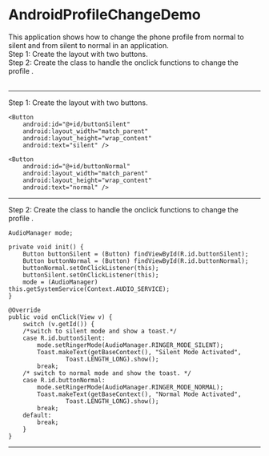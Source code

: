 AndroidProfileChangeDemo
========================
This application shows how to change the phone profile from normal to silent and from silent to normal in an application.
<br/>Step 1:  Create the layout with two buttons.
<br/>Step 2:  Create the class to handle the onclick functions to change the profile .
<br/><br/>
____________________________________________________________________________________________________________________________________________________________
Step 1:  Create the layout with two buttons.

    <Button
        android:id="@+id/buttonSilent"
        android:layout_width="match_parent"
        android:layout_height="wrap_content"
        android:text="silent" />

    <Button
        android:id="@+id/buttonNormal"
        android:layout_width="match_parent"
        android:layout_height="wrap_content"
        android:text="normal" />
____________________________________________________________________________________________________________________________________________________________
Step 2:  Create the class to handle the onclick functions to change the profile . 

	AudioManager mode;

	private void init() {
		Button buttonSilent = (Button) findViewById(R.id.buttonSilent);
		Button buttonNormal = (Button) findViewById(R.id.buttonNormal);
		buttonNormal.setOnClickListener(this);
		buttonSilent.setOnClickListener(this);
		mode = (AudioManager) this.getSystemService(Context.AUDIO_SERVICE);
	}

	@Override
	public void onClick(View v) {
		switch (v.getId()) {
		/*switch to silent mode and show a toast.*/
		case R.id.buttonSilent:
			mode.setRingerMode(AudioManager.RINGER_MODE_SILENT);
			Toast.makeText(getBaseContext(), "Silent Mode Activated",
					Toast.LENGTH_LONG).show();
			break;
		/* switch to normal mode and show the toast. */
		case R.id.buttonNormal:
			mode.setRingerMode(AudioManager.RINGER_MODE_NORMAL);
			Toast.makeText(getBaseContext(), "Normal Mode Activated",
					Toast.LENGTH_LONG).show();
			break;
		default:
			break;
		}
	}


____________________________________________________________________________________________________________________________________________________________
